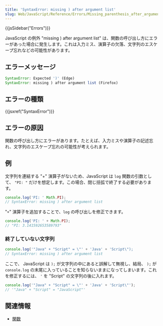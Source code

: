 ```yaml
---
title: 'SyntaxError: missing ) after argument list'
slug: Web/JavaScript/Reference/Errors/Missing_parenthesis_after_argument_list
---
```

{{jsSidebar("Errors")}}

JavaScript の例外 "missing ) after argument list" は、関数の呼び出し方にエラーがあった場合に発生します。これは入力ミス、演算子の欠落、文字列のエスケープ忘れなどの可能性があります。

## エラーメッセージ

```js
SyntaxError: Expected ')' (Edge)
SyntaxError: missing ) after argument list (Firefox)
```

## エラーの種類

{{jsxref("SyntaxError")}}

## エラーの原因

関数の呼び出し方にエラーがあります。たとえば、入力ミスや演算子の記述忘れ、文字列のエスケープ忘れの可能性が考えられます。

## 例

文字列を連結する "+" 演算子がないため、JavaScript は `log` 関数の引数として、 `"PI: "` だけを想定します。この場合、閉じ括弧で終了する必要があります。

```js example-bad
console.log('PI: ' Math.PI);
// SyntaxError: missing ) after argument list
```

"`+`" 演算子を追加することで、`log` の呼び出しを修正できます。

```js example-good
console.log('PI: ' + Math.PI);
// "PI: 3.141592653589793"
```

### 終了していない文字列

```js example-bad
console.log('"Java" + "Script" = \"' + 'Java' + 'Script\");
// SyntaxError: missing ) after argument list
```

ここで、 JavaScript は `);` が文字列の中にあると誤解して無視し、結局、 `);` が `console.log` の末尾に入っていることを知らないままになってしまいます。これを修正するには、 `'` を "Script" の文字列の後に入れます。

```js example-good
console.log('"Java" + "Script" = \"' + 'Java' + 'Script\"');
// '"Java" + "Script" = "JavaScript"'
```

## 関連情報

- [関数](/ja/docs/Web/JavaScript/Guide/Functions)

